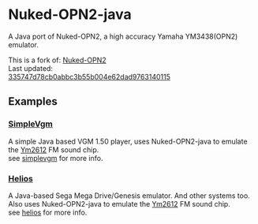 # Nuked-OPN2-java

A Java port of Nuked-OPN2, a high accuracy Yamaha YM3438(OPN2) emulator.

This is a fork of: [Nuked-OPN2](https://github.com/nukeykt/Nuked-OPN2)  
Last updated:  
[335747d78cb0abbc3b55b004e62dad9763140115](https://github.com/nukeykt/Nuked-OPN2/commit/335747d78cb0abbc3b55b004e62dad9763140115)  

## Examples

### [SimpleVgm](src/test/java/examples/simplevgm/SimpleVgmRunner.java)  
A simple Java based VGM 1.50 player, uses Nuked-OPN2-java to emulate the [Ym2612](https://en.wikipedia.org/wiki/Yamaha_YM2612) FM sound chip.  
see [simplevgm](https://github.com/fedex81/simplevgm) for more info.

### [Helios](src/test/java/examples/helios/HeliosRunner.java)  
A Java-based Sega Mega Drive/Genesis emulator. And other systems too.  
Also uses Nuked-OPN2-java to emulate the [Ym2612](https://en.wikipedia.org/wiki/Yamaha_YM2612) FM sound chip.  
see [helios](https://github.com/fedex81/helios) for more info.
